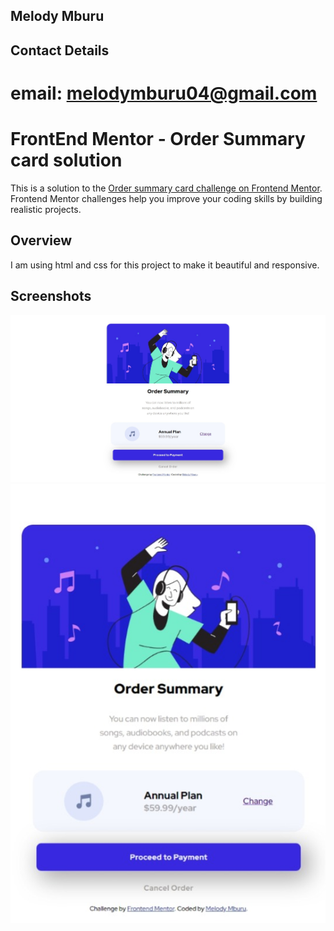 ## Melody Mburu

## Contact Details

# email: melodymburu04@gmail.com

# FrontEnd Mentor - Order Summary card solution

This is a solution to the [Order summary card challenge on Frontend Mentor](https://www.frontendmentor.io/challenges/order-summary-component-QlPmajDUj). Frontend Mentor challenges help you improve your coding skills by building realistic projects.

## Overview

I am using html and css for this project to make it beautiful and responsive.

## Screenshots

![This is the screenshot for the desktop view](./screenshot/desktop%20view.jpeg)
![This is the mobile view](./screenshot/mobile%20view.jpeg)

